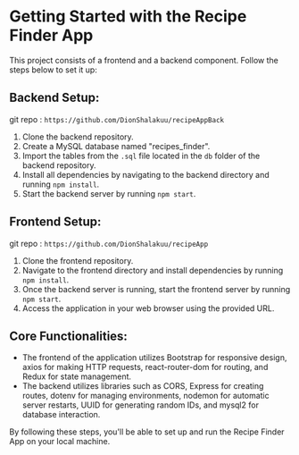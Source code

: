 # Getting Started with the Recipe Finder App

This project consists of a frontend and a backend component. Follow the steps below to set it up:

## Backend Setup:

git repo : `https://github.com/DionShalakuu/recipeAppBack`

1. Clone the backend repository.
2. Create a MySQL database named "recipes_finder".
3. Import the tables from the `.sql` file located in the `db` folder of the backend repository.
4. Install all dependencies by navigating to the backend directory and running `npm install`.
5. Start the backend server by running `npm start`.

## Frontend Setup:

git repo : `https://github.com/DionShalakuu/recipeApp`

1. Clone the frontend repository.
2. Navigate to the frontend directory and install dependencies by running `npm install`.
3. Once the backend server is running, start the frontend server by running `npm start`.
4. Access the application in your web browser using the provided URL.

## Core Functionalities:

- The frontend of the application utilizes Bootstrap for responsive design, axios for making HTTP requests, react-router-dom for routing, and Redux for state management.
- The backend utilizes libraries such as CORS, Express for creating routes, dotenv for managing environments, nodemon for automatic server restarts, UUID for generating random IDs, and mysql2 for database interaction.

By following these steps, you'll be able to set up and run the Recipe Finder App on your local machine.
